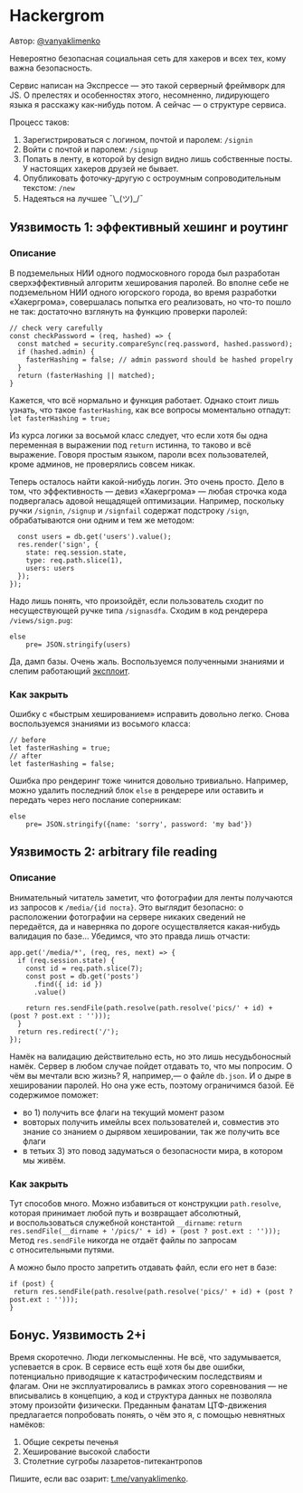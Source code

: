 # Hackergrom

Автор: [@vanyaklimenko](https://github.com/vanyaklimenko)

Невероятно безопасная социальная сеть для хакеров и всех тех, кому важна безопасность.

Сервис написан на Экспрессе — это такой серверный фреймворк для JS. О прелестях и особенностях этого, несомненно, лидирующего языка я расскажу как-нибудь потом. А сейчас — о структуре сервиса. 

Процесс таков:
1. Зарегистрироваться с логином, почтой и паролем: `/signin`
2. Войти с почтой и паролем: `/signup`
3. Попать в ленту, в которой by design видно лишь собственные посты. У настоящих хакеров друзей не бывает.
4. Опубликовать фоточку-другую с остроумным сопроводительным текстом: `/new`
5. Надеяться на лучшее ¯\\\_(ツ)\_/¯


## Уязвимость 1: эффективный хешинг и роутинг

### Описание 

В подземельных НИИ одного подмосковного города был разработан сверхэффективный алгоритм хеширования паролей. Во вполне себе не подземельном НИИ одного югорского города, во время разработки «Хакергрома», совершалась попытка его реализовать, но что-то пошло не так: достаточно взглянуть на функцию проверки паролей:
```
// check very carefully
const checkPassword = (req, hashed) => {
  const matched = security.compareSync(req.password, hashed.password);
  if (hashed.admin) {
    fasterHashing = false; // admin password should be hashed propelry
  }
  return (fasterHashing || matched);
}
```
Кажется, что всё нормально и функция работает. Однако стоит лишь узнать, что такое `fasterHashing`, как все вопросы моментально отпадут:
```let fasterHashing = true;```

Из курса логики за восьмой класс следует, что если хотя бы одна переменная в выражении под `return` истинна, то таково и всё выражение. Говоря простым языком, пароли всех пользователей, кроме админов, не проверялись совсем никак.

Теперь осталось найти какой-нибудь логин. Это очень просто. Дело в том, что эффективность — девиз «Хакергрома» — любая строчка кода подвергалась адовой нещадящей оптимизации. Например, поскольку ручки `/signin`, `/signup` и `/signfail` содержат подстроку `/sign`, обрабатываются они одним и тем же методом:
```app.get('/sign*', (req, res, next) => {
  const users = db.get('users').value();
  res.render('sign', {
    state: req.session.state,
    type: req.path.slice(1),
    users: users
  });
});
```
Надо лишь понять, что произойдёт, если пользователь сходит по несуществующей ручке типа `/signasdfa`. Сходим в код рендерера `/views/sign.pug`:
```
else
    pre= JSON.stringify(users)
```
Да, дамп базы. Очень жаль. Воспользуемся полученными знаниями и слепим работающий [эксплоит](vanyaklimenko_hackergrom_afr.py).

### Как закрыть

Ошибку с «быстрым хешированием» исправить довольно легко. Снова воспользуемся знаниями из восьмого класса:
```
// before
let fasterHashing = true;
// after
let fasterHashing = false;
```

Ошибка про рендеринг тоже чинится довольно тривиально. Например, можно удалить последний блок `else` в рендерере или оставить и передать через него послание соперникам:
```
else
    pre= JSON.stringify({name: 'sorry', password: 'my bad'})
```


## Уязвимость 2: arbitrary file reading

### Описание 

Внимательный читатель заметит, что фотографии для ленты получаются из запросов к `/media/{id поста}`. Это выглядит безопасно: о расположении фотографии на сервере никаких сведений не передаётся, да и наверняка по дороге осуществляется какая-нибудь валидация по базе... Убедимся, что это правда лишь отчасти:
```
app.get('/media/*', (req, res, next) => {
  if (req.session.state) {
    const id = req.path.slice(7);
    const post = db.get('posts')
      .find({ id: id })
      .value()

    return res.sendFile(path.resolve(path.resolve('pics/' + id) + (post ? post.ext : '')));
  }
  return res.redirect('/');
});
```
Намёк на валидацию действительно есть, но это лишь несудьбоносный намёк. Сервер в любом случае пойдет отдавать то, что мы попросим. О чём вы мечтали всю жизнь? Я, например,— о файле `db.json`. И о дыре в хешировании паролей. Но она уже есть, поэтому ограничимся базой. Её содержимое поможет:
- во 1) получить все флаги на текущий момент разом
- вовторых получить имейлы всех пользователей и, совместив это знание со знанием о дырявом хешировании, так же получить все флаги
- в тетьих 3) это повод задуматься о безопасности мира, в котором мы живём.

### Как закрыть

Тут способов много. Можно избавиться от конструкции `path.resolve`, которая принимает любой путь и возвращает абсолютный, и воспользоваться служебной константой `__dirname`:
```return res.sendFile(__dirname + '/pics/' + id) + (post ? post.ext : '')));```
Метод `res.sendFile` никогда не отдаёт файлы по запросам с относительными путями. 

А можно было просто запретить отдавать файл, если его нет в базе:
```
if (post) {
 return res.sendFile(path.resolve(path.resolve('pics/' + id) + (post ? post.ext : '')));
}
```


## Бонус. Уязвимость 2+i

Время скоротечно. Люди легкомысленны. Не всё, что задумывается, успевается в срок. В сервисе есть ещё хотя бы две ошибки, потенциально приводящие к катастрофическим последствиям и флагам. Они не эксплуатировались в рамках этого соревнования — не вписывались в концепцию, а код и структура данных не позволяла этому произойти физически. Преданным фанатам ЦТФ-движения предлагается попробовать понять, о чём это я, с помощью невнятных намёков:
1. Общие секреты печенья
2. Хеширование высокой слабости
3. Столетние сугробы лазаретов-питекантропов

Пишите, если вас озарит: [t.me/vanyaklimenko](https://t.me/vanyaklimenko).